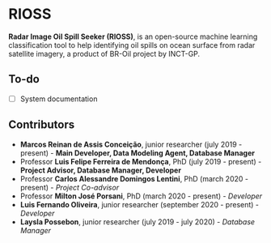 # RIOSS

**Radar Image Oil Spill Seeker (RIOSS)**, is an open-source machine learning classification tool to help identifying oil spills on ocean surface from radar satellite imagery, a product of BR-Oil project by INCT-GP.

## To-do
- [ ] System documentation

## Contributors

- **Marcos Reinan de Assis Conceição**, junior researcher (july 2019 - present) - **Main Developer, Data Modeling Agent, Database Manager**
- Professor **Luis Felipe Ferreira de Mendonça**, PhD (july 2019 - present) - **Project Advisor, Database Manager, Developer**
- Professor **Carlos Alessandre Domingos Lentini**, PhD (march 2020 - present) - *Project Co-advisor*
- Professor **Milton José Porsani**, PhD (march 2020 - present) - *Developer*
- **Luis Fernando Oliveira**, junior researcher (september 2020 - present) - *Developer*
- **Laysla Possebon**, junior researcher (july 2019 - july 2020) - *Database Manager*
